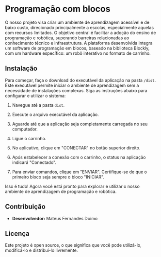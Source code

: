 # Programação com blocos

O nosso projeto visa criar um ambiente de aprendizagem acessível e de baixo custo, direcionado principalmente a escolas, especialmente aquelas com recursos limitados. O objetivo central é facilitar a adoção do ensino de programação e robótica, superando barreiras relacionadas ao conhecimento técnico e infraestrutura. A plataforma desenvolvida integra um software de programação em blocos, baseado na biblioteca Blockly, com um hardware específico: um robô interativo no formato de carrinho.

## Instalação

Para começar, faça o download do executável da aplicação na pasta `/dist`. Este executável permite iniciar o ambiente de aprendizagem sem a necessidade de instalações complexas. Siga as instruções abaixo para configurar e utilizar o sistema:

1. Navegue até a pasta `dist`.
2. Execute o arquivo executável da aplicação.

3. Aguarde até que a aplicação seja completamente carregada no seu computador.
4. Ligue o carrinho.

5. No aplicativo, clique em "CONECTAR" no botão superior direito.
6. Após estabelecer a conexão com o carrinho, o status na aplicação indicará "Conectado".

7. Para enviar comandos, clique em "ENVIAR". Certifique-se de que o primeiro bloco seja sempre o bloco "INICIAR".

Isso é tudo! Agora você está pronto para explorar e utilizar o nosso ambiente de aprendizagem de programação e robótica. 

## Contribuição

- **Desenvolvedor:** Mateus Fernandes Doimo

## Licença

Este projeto é open source, o que significa que você pode utilizá-lo, modificá-lo e distribuí-lo livremente. 
